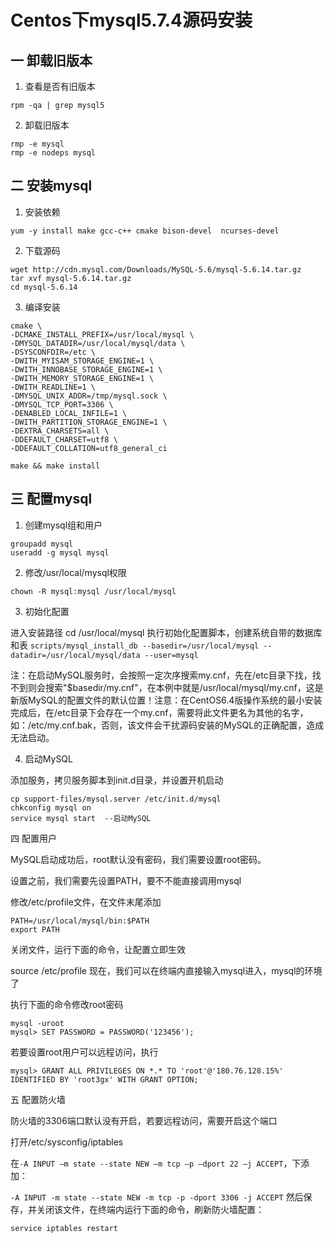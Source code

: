 Centos下mysql5.7.4源码安装
==========================

## 一 卸载旧版本

1. 查看是否有旧版本

```
rpm -qa | grep mysql5
```

2. 卸载旧版本

```
rmp -e mysql
rmp -e nodeps mysql 
```

## 二 安装mysql

1. 安装依赖

```
yum -y install make gcc-c++ cmake bison-devel  ncurses-devel
```

2. 下载源码

```
wget http://cdn.mysql.com/Downloads/MySQL-5.6/mysql-5.6.14.tar.gz
tar xvf mysql-5.6.14.tar.gz
cd mysql-5.6.14
```

3. 编译安装

```
cmake \
-DCMAKE_INSTALL_PREFIX=/usr/local/mysql \
-DMYSQL_DATADIR=/usr/local/mysql/data \
-DSYSCONFDIR=/etc \
-DWITH_MYISAM_STORAGE_ENGINE=1 \
-DWITH_INNOBASE_STORAGE_ENGINE=1 \
-DWITH_MEMORY_STORAGE_ENGINE=1 \
-DWITH_READLINE=1 \
-DMYSQL_UNIX_ADDR=/tmp/mysql.sock \
-DMYSQL_TCP_PORT=3306 \
-DENABLED_LOCAL_INFILE=1 \
-DWITH_PARTITION_STORAGE_ENGINE=1 \
-DEXTRA_CHARSETS=all \
-DDEFAULT_CHARSET=utf8 \
-DDEFAULT_COLLATION=utf8_general_ci

make && make install
```

## 三 配置mysql

1. 创建mysql组和用户

```
groupadd mysql
useradd -g mysql mysql
```

2. 修改/usr/local/mysql权限

```
chown -R mysql:mysql /usr/local/mysql
```

3. 初始化配置

进入安装路径
cd /usr/local/mysql
执行初始化配置脚本，创建系统自带的数据库和表
`scripts/mysql_install_db --basedir=/usr/local/mysql --datadir=/usr/local/mysql/data --user=mysql`

注：在启动MySQL服务时，会按照一定次序搜索my.cnf，先在/etc目录下找，找不到则会搜索"$basedir/my.cnf"，在本例中就是/usr/local/mysql/my.cnf，这是新版MySQL的配置文件的默认位置！注意：在CentOS6.4版操作系统的最小安装完成后，在/etc目录下会存在一个my.cnf，需要将此文件更名为其他的名字，如：/etc/my.cnf.bak，否则，该文件会干扰源码安装的MySQL的正确配置，造成无法启动。

4. 启动MySQL

添加服务，拷贝服务脚本到init.d目录，并设置开机启动
```
cp support-files/mysql.server /etc/init.d/mysql
chkconfig mysql on
service mysql start  --启动MySQL
```

四 配置用户

MySQL启动成功后，root默认没有密码，我们需要设置root密码。

设置之前，我们需要先设置PATH，要不不能直接调用mysql

修改/etc/profile文件，在文件末尾添加

```
PATH=/usr/local/mysql/bin:$PATH
export PATH
```
关闭文件，运行下面的命令，让配置立即生效

source /etc/profile
现在，我们可以在终端内直接输入mysql进入，mysql的环境了

执行下面的命令修改root密码

```
mysql -uroot  
mysql> SET PASSWORD = PASSWORD('123456');
```

若要设置root用户可以远程访问，执行

`mysql> GRANT ALL PRIVILEGES ON *.* TO 'root'@'180.76.128.15%' IDENTIFIED BY 'root3gx' WITH GRANT OPTION;`

五 配置防火墙

防火墙的3306端口默认没有开启，若要远程访问，需要开启这个端口

打开/etc/sysconfig/iptables

在`-A INPUT –m state --state NEW –m tcp –p –dport 22 –j ACCEPT`，下添加：

`-A INPUT -m state --state NEW -m tcp -p -dport 3306 -j ACCEPT`
然后保存，并关闭该文件，在终端内运行下面的命令，刷新防火墙配置：

`service iptables restart`



